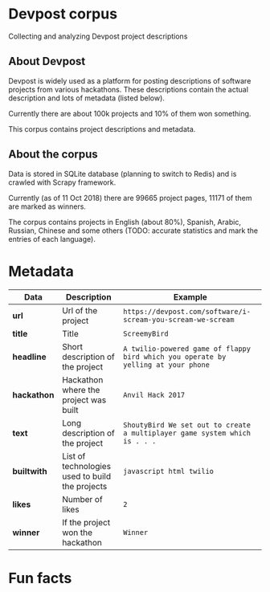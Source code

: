 # Devpost corpus
Collecting and analyzing Devpost project descriptions

## About Devpost

Devpost is widely used as a platform for posting descriptions of software projects from various hackathons.
These descriptions contain the actual description and lots of metadata (listed below).

Currently there are about 100k projects and 10% of them won something.

This corpus contains project descriptions and metadata.

## About the corpus

Data is stored in SQLite database (planning to switch to Redis) and is crawled with Scrapy framework.

Currently (as of 11 Oct 2018) there are 99665 project pages, 11171 of them are marked as winners.

The corpus contains projects in English (about 80%), Spanish, Arabic, Russian, Chinese and some others (TODO: accurate statistics and mark the entries of each language).

# Metadata

Data | Description | Example
--- | --- | ---
**url** | Url of the project | `https://devpost.com/software/i-scream-you-scream-we-scream`
**title** | Title | `ScreemyBird`
**headline** | Short description of the project  | `A twilio-powered game of flappy bird which you operate by yelling at your phone`
**hackathon** | Hackathon where the project was built | `Anvil Hack 2017`
**text** | Long description of the project | `ShoutyBird We set out to create a multiplayer game system which is . . .`
**builtwith** | List of technologies used to build the projects | `javascript html twilio`
**likes** | Number of likes | `2`
**winner** | If the project won the hackathon | `Winner`


# Fun facts
